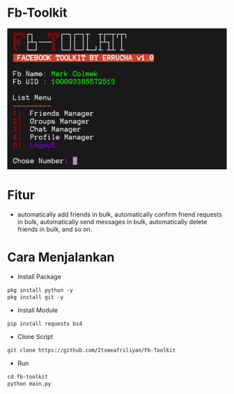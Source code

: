 # Fb-Toolkit
![img](https://github.com/jetsukii/fb-toolkit/blob/562a1a0728fa828639f92474548e3310b48fb7f9/user/20230609_130608.jpg)
# Fitur
- automatically add friends in bulk, automatically confirm friend requests in bulk, automatically send messages in bulk, automatically delete friends in bulk, and so on.
# Cara Menjalankan
- Install Package
```
pkg install python -y
pkg install git -y
```
- Install Module
```
pip install requests bs4
```
- Clone Script
```
git clone https://github.com/Itsmeafriliyan/Fb-Toolkit
```
- Run
```
cd fb-toolkit
python main.py
```
